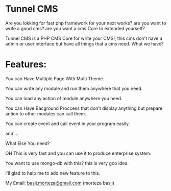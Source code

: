 # Tunnel CMS
Are you lokking for fast php framework for your next works?
are you want to write a good cms?
are you want a cms Core to extended yourself?

Tunnel CMS is a PHP CMS Core for write your CMS!, this cms don't have a admin or user interface but have all things that a cms need.
What we have?

# Features:

You can Have Multiple Page With Multi Theme.

You can write any module and run them anywhere that you need.

You can load any action of module anywhere you need.

You can Have Bacground Proccess that don't display anything but prepare antion to other modules can call them.

You can create event and call event in your program easily.

and ...

 What Else You need?
 
 OH This is very fast and you can use it to produce enterprise system.
 
 You want to use mongo-db with this? this is very goo idea.

I'll glad to help me to add new feature to this.

My Email: basij.morteza@gmail.com (morteza basij)
